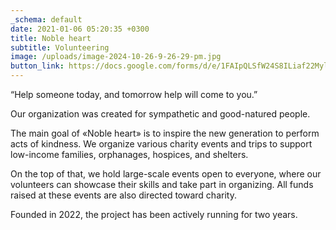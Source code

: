 ```yaml
---
_schema: default
date: 2021-01-06 05:20:35 +0300
title: Noble heart
subtitle: Volunteering
image: /uploads/image-2024-10-26-9-26-29-pm.jpg
button_link: https://docs.google.com/forms/d/e/1FAIpQLSfW24S8ILiaf22MylD-9v0bEi-M_rLEKr50lqlz1Un14Uu7dw/viewform
---
```

“Help someone today, and tomorrow help will come to you.”

Our organization was created for sympathetic and good-natured people.

The main goal of «Noble heart» is to inspire the new generation to perform acts of kindness. We organize various charity events and trips to support low-income families, orphanages, hospices, and shelters.

On the top of that, we hold large-scale events open to everyone, where our volunteers can showcase their skills and take part in organizing. All funds raised at these events are also directed toward charity.

Founded in 2022, the project has been actively running for two years.

&nbsp;